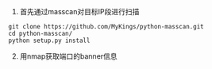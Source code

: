 1. 首先通过masscan对目标IP段进行扫描

```
git clone https://github.com/MyKings/python-masscan.git
cd python-masscan/
python setup.py install
```

2. 用nmap获取端口的banner信息
